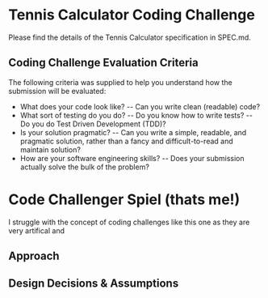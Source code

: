 # Tennis Calculator Coding Challenge

Please find the details of the Tennis Calculator specification in SPEC.md.

## Coding Challenge Evaluation Criteria

The following criteria was supplied to help you understand how the submission will be evaluated:
- What does your code look like?
-- Can you write clean (readable) code?
- What sort of testing do you do?
-- Do you know how to write tests?
-- Do you do Test Driven Development (TDD)?
- Is your solution pragmatic?
-- Can you write a simple, readable, and pragmatic solution, rather than a fancy and difficult-to-read and maintain solution?
- How are your software engineering skills?
-- Does your submission actually solve the bulk of the problem?

# Code Challenger Spiel (thats me!)

I struggle with the concept of coding challenges like this one as they are very artifical and 


## Approach

## Design Decisions & Assumptions

